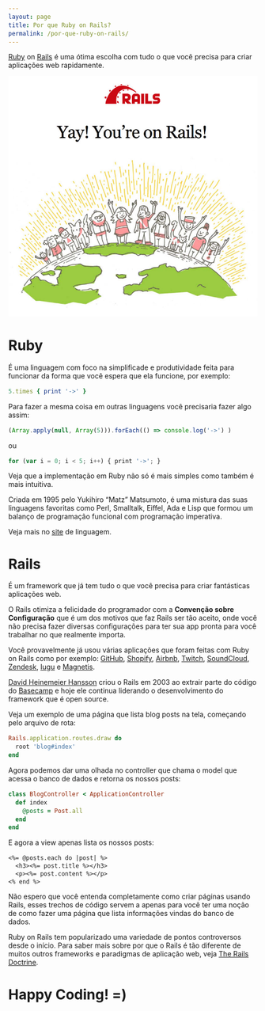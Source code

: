 ```yaml
---
layout: page
title: Por que Ruby on Rails?
permalink: /por-que-ruby-on-rails/
---
```


[Ruby](https://www.ruby-lang.org/) on [Rails](http://rubyonrails.org/) é uma ótima escolha com tudo o que você precisa para criar aplicações web rapidamente.

![Welcome to Rails](/assets/img/posts/rails5.jpg)

# Ruby

É uma linguagem com foco na simplificade e produtividade feita para funcionar da forma que você espera que ela funcione, por exemplo:

```ruby
5.times { print '->' }
```

Para fazer a mesma coisa em outras linguagens você precisaria fazer algo assim:

```javascript
(Array.apply(null, Array(5))).forEach(() => console.log('->') )
```

ou

```javascript
for (var i = 0; i < 5; i++) { print '->'; }
```

Veja que a implementação em Ruby não só é mais simples como também é mais intuitiva.

Criada em 1995 pelo Yukihiro “Matz” Matsumoto, é uma mistura das suas linguagens favoritas como Perl, Smalltalk, Eiffel, Ada e Lisp que formou um balanço de programação funcional com programação imperativa.

Veja mais no [site](https://www.ruby-lang.org) de linguagem.

# Rails

É um framework que já tem tudo o que você precisa para criar fantásticas aplicações web.

O Rails otimiza a felicidade do programador com a <strong>Convenção sobre Configuração</strong> que é um dos motivos que faz Rails ser tão aceito, onde você não precisa fazer diversas configurações para ter sua app pronta para você trabalhar no que realmente importa.

Você provavelmente já usou várias aplicações que foram feitas com Ruby on Rails como por exemplo: [GitHub](github.com), [Shopify](https://pt.shopify.com/), [Airbnb](https://www.airbnb.com.br/), [Twitch](https://www.twitch.tv/), [SoundCloud](https://soundcloud.com/), [Zendesk](https://www.zendesk.com.br/), [Iugu](http://iugu.com/) e [Magnetis](https://magnetis.com.br/).

[David Heinemeier Hansson](https://twitter.com/dhh) criou o Rails em 2003 ao extrair parte do código do [Basecamp](https://basecamp.com/) e hoje ele continua liderando o desenvolvimento do framework que é open source.

Veja um exemplo de uma página que lista blog posts na tela, começando pelo arquivo de rota:

```ruby
Rails.application.routes.draw do
  root 'blog#index'
end
```

Agora podemos dar uma olhada no controller que chama o model que acessa o banco de dados e retorna os nossos posts:

```ruby
class BlogController < ApplicationController
  def index
    @posts = Post.all
  end
end
```

E agora a view apenas lista os nossos posts:


```erb
<%= @posts.each do |post| %>
  <h3><%= post.title %></h3>
  <p><%= post.content %></p>
<% end %>
```

Não espero que você entenda completamente como criar páginas usando Rails, esses trechos de código servem a apenas para você ter uma noção de como fazer uma página que lista informações vindas do banco de dados.

Ruby on Rails tem popularizado uma variedade de pontos controversos desde o início. Para saber mais sobre por que o Rails é tão diferente de muitos outros frameworks e paradigmas de aplicação web, veja [The Rails Doctrine](http://rubyonrails.org/doctrine/).

# Happy Coding! =)

